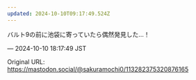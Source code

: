```yaml
---
updated: 2024-10-10T09:17:49.524Z
---
```


<p>バルト9の前に池袋に寄っていたら偶然発見した…！</p>

&mdash; 2024-10-10 18:17:49 JST

Original URL: https://mastodon.social/@sakuramochi0/113282375320876165

